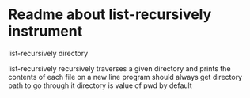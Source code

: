 # Readme about list-recursively instrument
list-recursively directory

list-recursively recursively traverses a given directory and prints the contents of each file on a new line 
program should always get directory path to go through it
directory is value of pwd by default